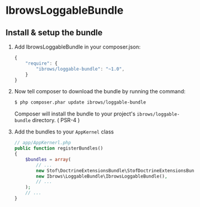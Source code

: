IbrowsLoggableBundle
=============================




Install & setup the bundle
--------------------------

1. Add IbrowsLoggableBundle in your composer.json:

	```js
	{
	    "require": {
	        "ibrows/loggable-bundle": "~1.0",
	    }
	}
	```

2. Now tell composer to download the bundle by running the command:

    ``` bash
    $ php composer.phar update ibrows/loggable-bundle
    ```

    Composer will install the bundle to your project's `ibrows/loggable-bundle` directory. ( PSR-4 )

3. Add the bundles to your `AppKernel` class

    ``` php
    // app/AppKernerl.php
    public function registerBundles()
    {
        $bundles = array(
            // ...
            new Stof\DoctrineExtensionsBundle\StofDoctrineExtensionsBundle(),
            new Ibrows\LoggableBundle\IbrowsLoggableBundle(),
            // ...
        );
        // ...
    }
    ```

